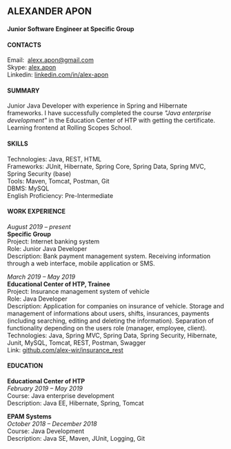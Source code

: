 ## ALEXANDER APON
#### Junior Software Engineer at Specific Group

#### CONTACTS
Email:  [alexx.apon@gmail.com](mailto:alexx.apon@gmail.com)  
Skype: [alex.apon](skype:alex.apon?chat)  
Linkedin: [linkedin.com/in/alex-apon](https://www.linkedin.com/in/alex-apon/)  

#### SUMMARY 
Junior Java Developer with experience in Spring and Hibernate frameworks. I have successfully completed the course _"Java enterprise development"_ in the Education Center of HTP with getting the certificate. Learning frontend at Rolling Scopes School.

#### SKILLS
Technologies: Java, REST, HTML  
Frameworks: JUnit, Hibernate, Spring Core, Spring Data, Spring MVC,
Spring Security (base)  
Tools: Maven, Tomcat, Postman, Git  
DBMS: MySQL  
English Proficiency: Pre-Intermediate  

#### WORK EXPERIENCE
_August 2019 – present_  
**Specific Group**  
Project: Internet banking system  
Role: Junior Java Developer  
Description: Bank payment management system. Receiving information through a web interface, mobile application or SMS.  

_March 2019 – May 2019_  
**Educational Center of HTP, Trainee**  
Project: Insurance management system of vehicle  
Role: Java Developer  
Description: Application for companies on insurance of vehicle. Storage and management of informations about users, shifts, insurances, payments (including searching, editing and deleting the information). Separation of functionality depending on the users role (manager, employee, client).   
Technologies: Java, Spring MVC, Spring Data, Spring Security, Hibernate, Junit, MySQL, Tomcat, REST, Postman, Swagger  
Link: [github.com/alex-wir/insurance_rest](https://github.com/Alex-Wir/Insurance_Rest)


#### EDUCATION

**Educational Center of HTP**  
_February 2019 – May 2019_  
Course: Java enterprise development  
Description: Java EE, Hibernate, Spring, Tomcat  

**EPAM Systems**  
_October 2018 – December 2018_  
Course: Java Development  
Description: Java SE, Maven, JUnit, Logging, Git